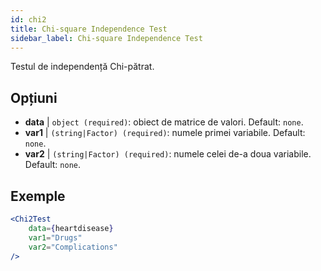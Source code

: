 ```yaml
---
id: chi2
title: Chi-square Independence Test
sidebar_label: Chi-square Independence Test
---
```


Testul de independență Chi-pătrat.

## Opțiuni

* __data__ | `object (required)`: obiect de matrice de valori. Default: `none`.
* __var1__ | `(string|Factor) (required)`: numele primei variabile. Default: `none`.
* __var2__ | `(string|Factor) (required)`: numele celei de-a doua variabile. Default: `none`.


## Exemple

```jsx live
<Chi2Test
    data={heartdisease} 
    var1="Drugs"
    var2="Complications"
/>
```
